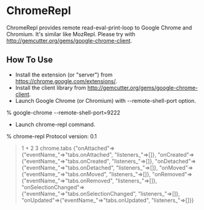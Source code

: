 # ChromeRepl

ChromeRepl provides remote read-eval-print-loop to Google Chrome and Chromium. It's similar like MozRepl. Please try with http://gemcutter.org/gems/google-chrome-client.

## How To Use

 * Install the extension (or "server") from https://chrome.google.com/extensions/.
 * Install the client library from http://gemcutter.org/gems/google-chrome-client.
 * Launch Google Chrome (or Chromium) with --remote-shell-port option.


  % google-chrome --remote-shell-port=9222


 * Launch chrome-repl command.


  % chrome-repl
  Protocol version: 0.1
  > 1 + 2
  3
  > chrome.tabs
  {"onAttached"=>{"eventName_"=>"tabs.onAttached", "listeners_"=>[]},
   "onCreated"=>{"eventName_"=>"tabs.onCreated", "listeners_"=>[]},
   "onDetached"=>{"eventName_"=>"tabs.onDetached", "listeners_"=>[]},
   "onMoved"=>{"eventName_"=>"tabs.onMoved", "listeners_"=>[]},
   "onRemoved"=>{"eventName_"=>"tabs.onRemoved", "listeners_"=>[]},
   "onSelectionChanged"=>
    {"eventName_"=>"tabs.onSelectionChanged", "listeners_"=>[]},
   "onUpdated"=>{"eventName_"=>"tabs.onUpdated", "listeners_"=>[]}}
  > 

